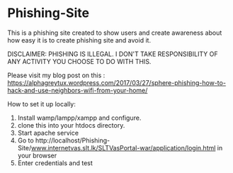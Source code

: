 # Phishing-Site
This is a phishing site created to show users and create awareness about how easy it is to create phishing site and avoid it.

DISCLAIMER: PHISHING IS ILLEGAL. I DON'T TAKE RESPONSIBILITY OF ANY ACTIVITY YOU CHOOSE TO DO WITH THIS.

Please visit my blog post on this : 
https://alphagreytux.wordpress.com/2017/03/27/sphere-phishing-how-to-hack-and-use-neighbors-wifi-from-your-home/

How to set it up locally:

1. Install wamp/lampp/xampp and configure.
2. clone this into your htdocs directory.
3. Start apache service 
4. Go to http://localhost/Phishing-Site/www.internetvas.slt.lk/SLTVasPortal-war/application/login.html in your browser
5. Enter credentials and test

